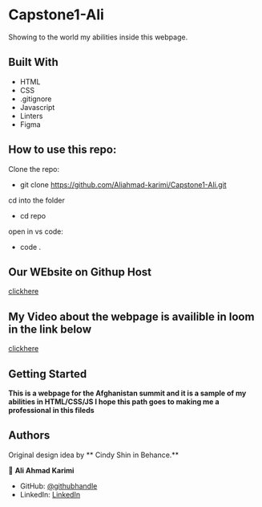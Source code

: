 # Capstone1-Ali

Showing to the world my abilities inside this webpage. 

## Built With

- HTML
- CSS
- .gitignore
- Javascript
- Linters
- Figma

## How to use this repo:
Clone the repo:

- git clone https://github.com/Aliahmad-karimi/Capstone1-Ali.git

cd into the folder

- cd repo

open in vs code:
- code .

## Our WEbsite on Githup Host

[clickhere](https://aliahmad-karimi.github.io/Capstone1-Ali/)

## My Video about the webpage is availible in loom in the link below

[clickhere](https://www.loom.com/share/4729deb2eb9e41a98654a296d1e54b8a)

## Getting Started

**This is a webpage for the Afghanistan summit and it is a sample of my abilities in HTML/CSS/JS I hope this path goes to making me a professional in this fileds**

## Authors

Original design idea by ** Cindy Shin in Behance.**

👤 **Ali Ahmad Karimi**

- GitHub: [@githubhandle](https://github.com/Aliahmad-karimi)
- LinkedIn: [LinkedIn](https://www.linkedin.com/in/ali-karimi-028473157/)
